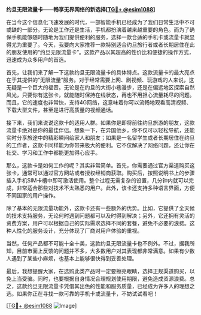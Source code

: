 **约旦无限流量卡——畅享无界网络的新选择[[TG💪+ @esim1088](https://t.me/s/esim1088)]**

在当今这个信息化飞速发展的时代，一部智能手机已经成为了我们日常生活中不可或缺的一部分。无论是工作还是生活，手机都扮演着越来越重要的角色。而为了确保手机能够随时随地为我们提供便利的服务，选择一款合适的手机卡或流量卡就显得尤为重要了。今天，我要向大家推荐一款特别适合约旦旅行者或者长期居住在此的朋友使用的“约旦无限流量卡”。这款产品以其超高的性价比和便捷的操作方式，迅速成为众多用户的首选。

首先，让我们来了解一下这款约旦无限流量卡的具体特点。这款流量卡的最大亮点在于其提供的“无限流量”服务。对于经常需要上网、刷视频、玩游戏的人来说，这无疑是一个巨大的福音。无论是在约旦的大街小巷漫步，还是在偏远地区探索自然风光，只要你有这张卡，就能随时保持在线状态，再也不用担心流量耗尽的问题。而且，它的速度也非常快，支持4G网络，这意味着你可以流畅地观看高清视频、下载大型文件，甚至是进行高质量的视频通话。

接下来，我们来说说这款卡的适用人群。如果你是即将前往约旦旅游的朋友，这款流量卡绝对是你的最佳伴侣。想象一下，在异国他乡，你不仅可以轻松导航，还能实时分享旅途中的精彩瞬间给家人和朋友；如果是一名留学生或者长期居住在约旦的工作者，这款卡同样能为你带来极大的便利。它不仅解决了网络问题，还让你在社交、学习和工作中都能更加得心应手。

那么，这款卡是如何工作的呢？其实非常简单。首先，你需要通过官方渠道购买这张卡，通常可以通过官方网站或者授权经销商获取。购买后，按照说明书上的步骤插入手机SIM卡槽中即可激活使用。整个过程无需复杂的设置，几分钟内就可以完成，非常适合那些对技术不太熟悉的用户。此外，该卡还支持多种语言界面，方便不同国家的用户操作。

除了基本的无限流量功能外，这款卡还有一些额外的优势。比如，它提供了全天候的技术支持服务，无论何时遇到问题都可以及时得到解决；另外，它还拥有灵活的资费方案，用户可以根据自己的实际需求选择不同的套餐，避免不必要的浪费。这种人性化的服务设计，充分体现了厂商对用户体验的重视。

当然，任何产品都不可能十全十美，这款约旦无限流量卡也不例外。不过，据我所知，目前市面上反馈的问题并不多，大多数用户对其表现都非常满意。如果有少数人遇到了某些小麻烦，也基本上能够很快得到妥善处理。

最后，我想提醒大家，在选购此类产品时一定要擦亮眼睛，选择正规渠道购买，以免上当受骗。同时，也要根据自身情况合理规划使用期限，避免造成资源浪费。总之，这款约旦无限流量卡凭借其出色的性能和服务质量，已经成为许多人的理想之选。如果你正在寻找一款可靠的手机卡或流量卡，不妨试试看吧！

[[TG💪+ @esim1088](https://t.me/s/esim1088) ![Image](https://i.postimg.cc/4NQfJmqS/Snipaste-2025-05-13-00-14-12.png)]